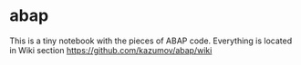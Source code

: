 # abap

This is a tiny notebook with the pieces of ABAP code.
Everything is located in Wiki section https://github.com/kazumov/abap/wiki
